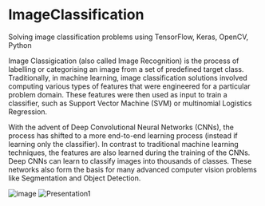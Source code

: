 # ImageClassification
Solving image classification problems using TensorFlow, Keras, OpenCV, Python

Image Classigication (also called Image Recognition) is the process of labelling or categorising an image from a set of predefined target class. Traditionally, in machine learning, image classification solutions involved computing various types of features that were engineered for a particular problem domain. These features were then used as input to train a classifier, such as Support Vector Machine (SVM) or multinomial Logistics Regression.

With the advent of Deep Convolutional Neural Networks (CNNs), the process has shifted to a more end-to-end learning process (instead if learning only the classifier). In contrast to traditional machine learning techniques, the features are also learned during the training of the CNNs. Deep CNNs can learn to classify images into thousands of classes. These networks also form the basis for many advanced computer vision problems like Segmentation and Object Detection.

![image](https://github.com/user-attachments/assets/6c91a57d-2b6b-4c46-a305-d297ee374601)
![Presentation1](https://github.com/user-attachments/assets/a3da8a00-a45a-4778-8025-79713db7d5ab)
